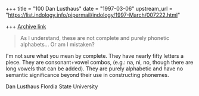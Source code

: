 +++
title = "100 Dan Lusthaus"
date = "1997-03-06"
upstream_url = "https://list.indology.info/pipermail/indology/1997-March/007222.html"

+++
[Archive link](https://list.indology.info/pipermail/indology/1997-March/007222.html)

>As I understand, these are not complete
>and purely phonetic alphabets...  Or am
>I mistaken?

I'm not sure what you mean by complete. They have nearly fifty letters a
piece. They are consonant+vowel combos, (e.g.: na, ni, no, though there are
long vowels that can be added). They are purely alphabetic and have no
semantic significance  beyond their use in constructing phonemes.

Dan Lusthaus
Flordia State University






